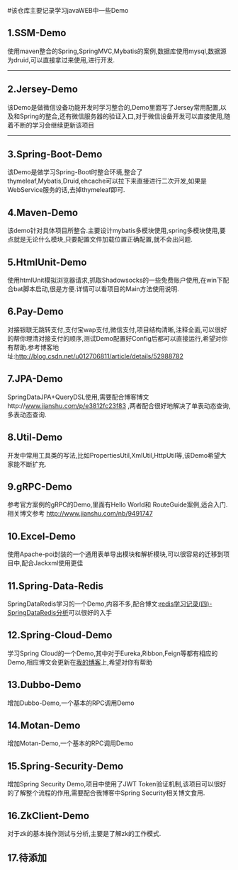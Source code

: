 ﻿#该仓库主要记录学习javaWEB中一些Demo

1.SSM-Demo
----------
使用maven整合的Spring,SpringMVC,Mybatis的案例,数据库使用mysql,数据源为druid,可以直接拿过来使用,进行开发.


----------

2.Jersey-Demo
--------------
该Demo是做微信设备功能开发时学习整合的,Demo里面写了Jersey常用配置,以及和Spring的整合,还有微信服务器的验证入口,对于微信设备开发可以直接使用,随着不断的学习会继续更新该项目


----------

3.Spring-Boot-Demo
--------------
该Demo是做学习Spring-Boot时整合环境,整合了thymeleaf,Mybatis,Druid,ehcache可以拉下来直接进行二次开发,如果是WebService服务的话,去掉thymeleaf即可.

4.Maven-Demo
--------------
该demo针对具体项目所整合.主要设计mybatis多模块使用,spring多模块使用,要点就是无论什么模块,只要配置文件加载位置正确配置,就不会出问题.

5.HtmlUnit-Demo   
--------------
使用htmlUnit模拟浏览器请求,抓取Shadowsocks的一些免费账户使用,在win下配合bat脚本启动,很是方便.详情可以看项目的Main方法使用说明.


6.Pay-Demo
--------------
对接银联无跳转支付,支付宝wap支付,微信支付,项目结构清晰,注释全面,可以很好的帮你理清对接支付的顺序,测试Demo配置好Config后都可以直接运行,希望对你有帮助.参考博客地址:http://blog.csdn.net/u012706811/article/details/52988782

7.JPA-Demo
--------------
SpringDataJPA+QueryDSL使用,需要配合博客博文http://www.jianshu.com/p/e3812fc23f83 ,两者配合很好地解决了单表动态查询,多表动态查询.

8.Util-Demo
--------------
开发中常用工具类的写法,比如PropertiesUtil,XmlUtil,HttpUtil等,该Demo希望大家能不断扩充.

9.gRPC-Demo
--------------
参考官方案例的gRPC的Demo,里面有Hello World和 RouteGuide案例,适合入门.相关博文参考 http://www.jianshu.com/nb/9491747

10.Excel-Demo
--------------
使用Apache-poi封装的一个通用表单导出模块和解析模块,可以很容易的迁移到项目中,配合Jackxml使用更佳

11.Spring-Data-Redis
--------------
SpringDataRedis学习的一个Demo,内容不多,配合博文:[redis学习记录(四)-SpringDataRedis分析](http://mrdear.cn/2017/03/29/linux/redis%E5%AD%A6%E4%B9%A0%E8%AE%B0%E5%BD%95(%E5%9B%9B)-SpringDataRedis%E5%88%86%E6%9E%90/)可以很好的入手

12.Spring-Cloud-Demo
--------------
学习Spring Cloud的一个Demo,其中对于Eureka,Ribbon,Feign等都有相应的Demo,相应博文会更新在[我的博客](mrdear.cn)上,希望对你有帮助

13.Dubbo-Demo
--------------
增加Dubbo-Demo,一个基本的RPC调用Demo

14.Motan-Demo
--------------
增加Motan-Demo,一个基本的RPC调用Demo

15.Spring-Security-Demo
--------------
增加Spring Security Demo,项目中使用了JWT Token验证机制,该项目可以很好的了解整个流程的作用,需要配合我博客中Spring Security相关博文食用.

16.ZkClient-Demo
--------------
对于zk的基本操作测试与分析,主要是了解zk的工作模式.

17.待添加
--------------
